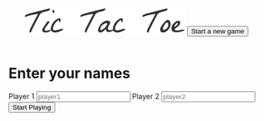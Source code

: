 <html>
    <head>
        <title>Tic Tac Toe</title>
        <link href="https://fonts.googleapis.com/css2?family=Karla&display=swap" rel="stylesheet">
        <link href="styles.css" rel="stylesheet">
    </head>
    <body>
        <header>
            <img id="logo" src="images/logo.svg">
            <button id="restart" class="hidden">Start a new game</button>
        </header>
        <div id="formContainer">
            <form>
                <h1>Enter your names</h1>
                <label for="player1">Player 1</label>
                <input type="text" placeholder="player1" required>
                <label for="player2">Player 2</label>
                <input type="text" placeholder="player2" required>
                <button type="submit">Start Playing</button>
            </form>
        </div>
        <div id="gameboard" class="hidden">
            <div data-index="0"></div>
            <div data-index="1"></div>
            <div data-index="2"></div>
            <div data-index="3"></div>
            <div data-index="4"></div>
            <div data-index="5"></div>
            <div data-index="6"></div>
            <div data-index="7"></div>
            <div data-index="8"></div>
        </div>
        <div id="currentPlayer"></div>
        <script src="script2.js"></script>
    </body>
</html>